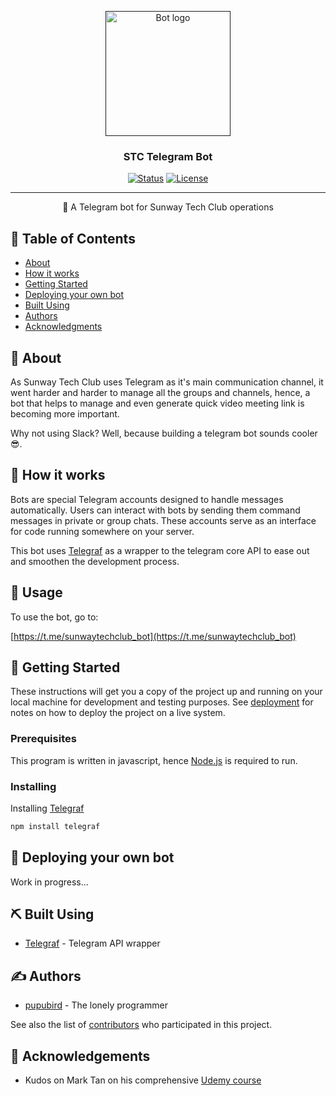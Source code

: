 <p align="center">
  <a href="" rel="noopener">
 <img width=200px height=200px src="https://i.imgur.com/FxL5qM0.jpg" alt="Bot logo"></a>
</p>

<h3 align="center">STC Telegram Bot</h3>

<div align="center">

[![Status](https://img.shields.io/badge/status-active-success.svg)]()
[![License](https://img.shields.io/badge/license-MIT-blue.svg)](/LICENSE)

</div>

---

<p align="center"> 
🤖 A Telegram bot for Sunway Tech Club operations
  <br> 
</p>

## 📝 Table of Contents

- [About](#about)
- [How it works](#working)
- [Getting Started](#getting_started)
- [Deploying your own bot](#deployment)
- [Built Using](#built_using)
- [Authors](#authors)
- [Acknowledgments](#acknowledgement)

## 🧐 About <a name = "about"></a>

As Sunway Tech Club uses Telegram as it's main communication channel, it went harder and harder to manage all the groups and channels, hence, a bot that helps to manage and even generate quick video meeting link is becoming more important.

Why not using Slack? Well, because building a telegram bot sounds cooler 😎.

## 💭 How it works <a name = "working"></a>

Bots are special Telegram accounts designed to handle messages automatically. Users can interact with bots by sending them command messages in private or group chats. These accounts serve as an interface for code running somewhere on your server.

This bot uses [Telegraf](https://telegraf.js.org/#/) as a wrapper to the telegram core API to ease out and smoothen the development process.

## 🎈 Usage <a name = "usage"></a>

To use the bot, go to:

[https://t.me/sunwaytechclub_bot](https://t.me/sunwaytechclub_bot)

## 🏁 Getting Started <a name = "getting_started"></a>

These instructions will get you a copy of the project up and running on your local machine for development and testing purposes. See [deployment](#deployment) for notes on how to deploy the project on a live system.

### Prerequisites

This program is written in javascript, hence [Node.js](https://nodejs.org/en/) is required to run.

### Installing

Installing [Telegraf](https://telegraf.js.org/#/)

```bash
npm install telegraf
```

## 🚀 Deploying your own bot <a name = "deployment"></a>

Work in progress...

## ⛏️ Built Using <a name = "built_using"></a>

- [Telegraf](https://telegraf.js.org/#/) - Telegram API wrapper

## ✍️ Authors <a name = "authors"></a>

- [pupubird](https://github.com/pupubird) - The lonely programmer

See also the list of [contributors](https://github.com/kylelobo/The-Documentation-Compendium/contributors) who participated in this project.

## 🎉 Acknowledgements <a name = "acknowledgement"></a>

- Kudos on Mark Tan on his comprehensive [Udemy course](https://www.udemy.com/course/build-telegram-bots-with-javascript-the-complete-guide/)
